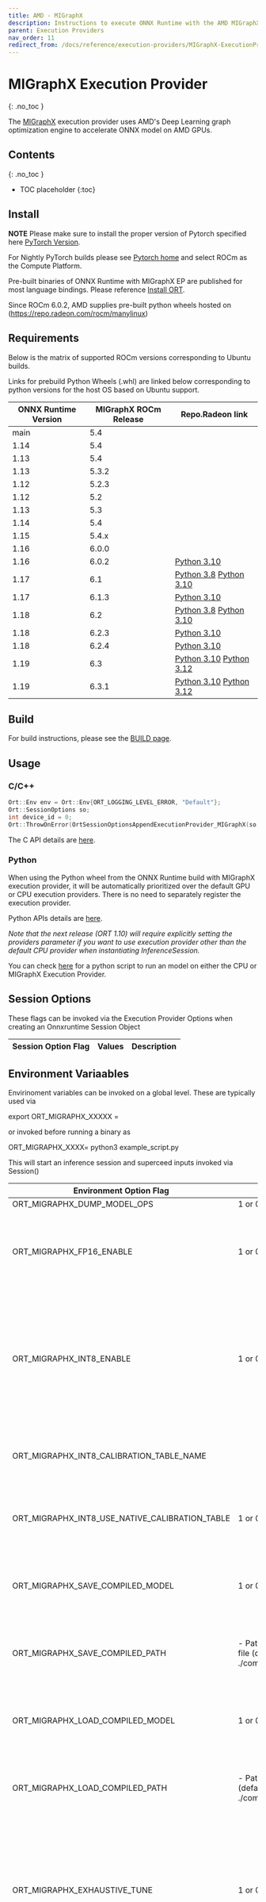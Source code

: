```yaml
---
title: AMD - MIGraphX
description: Instructions to execute ONNX Runtime with the AMD MIGraphX execution provider
parent: Execution Providers
nav_order: 11
redirect_from: /docs/reference/execution-providers/MIGraphX-ExecutionProvider
---
```


# MIGraphX Execution Provider
{: .no_toc }

The [MIGraphX](https://github.com/ROCmSoftwarePlatform/AMDMIGraphX/) execution provider uses AMD's Deep Learning graph optimization engine to accelerate ONNX model on AMD GPUs.

## Contents
{: .no_toc }

* TOC placeholder
{:toc}
## Install

**NOTE** Please make sure to install the proper version of Pytorch specified here [PyTorch Version](../install/#training-install-table-for-all-languages).

For Nightly PyTorch builds please see [Pytorch home](https://pytorch.org/) and select ROCm as the Compute Platform.

Pre-built binaries of ONNX Runtime with MIGraphX EP are published for most language bindings. Please reference [Install ORT](../install).

Since ROCm 6.0.2, AMD supplies pre-built python wheels hosted on (https://repo.radeon.com/rocm/manylinux)

## Requirements

Below is the matrix of supported ROCm versions corresponding to Ubuntu builds.

Links for prebuild Python Wheels (.whl) are linked below corresponding to python versions for the host OS based on Ubuntu support.


|ONNX Runtime Version|MIGraphX ROCm Release| Repo.Radeon link|
|---|---|---|
|main|5.4||
|1.14|5.4||
|1.13|5.4||
|1.13|5.3.2||
|1.12|5.2.3||
|1.12|5.2||
|1.13|5.3||
|1.14|5.4||
|1.15|5.4.x||
|1.16|6.0.0||
|1.16|6.0.2| [Python 3.10](https://repo.radeon.com/rocm/manylinux/rocm-rel-6.0.2/onnxruntime_rocm-inference-1.17.0-cp310-cp310-linux_x86_64.whl)|
|1.17|6.1| [Python 3.8](https://repo.radeon.com/rocm/manylinux/rocm-rel-6.1/onnxruntime_rocm-inference-1.17.0-cp38-cp38-linux_x86_64.whl) [Python 3.10](https://repo.radeon.com/rocm/manylinux/rocm-rel-6.1/onnxruntime_rocm-inference-1.17.0-cp310-cp310-linux_x86_64.whl)|
|1.17|6.1.3| [Python 3.10](https://repo.radeon.com/rocm/manylinux/rocm-rel-6.1.3/onnxruntime_rocm-inference-1.17.0-cp310-cp310-linux_x86_64.whl)|
|1.18|6.2| [Python 3.8](https://repo.radeon.com/rocm/manylinux/rocm-rel-6.2/onnxruntime_rocm-1.18.0-cp38-cp38-linux_x86_64.whl) [Python 3.10](https://repo.radeon.com/rocm/manylinux/rocm-rel-6.2/onnxruntime_rocm-1.18.0-cp310-cp310-linux_x86_64.whl)|
|1.18|6.2.3| [Python 3.10](https://repo.radeon.com/rocm/manylinux/rocm-rel-6.2.3/onnxruntime_rocm-1.18.0-cp310-cp310-linux_x86_64.whl)|
|1.18|6.2.4| [Python 3.10](https://repo.radeon.com/rocm/manylinux/rocm-rel-6.2.4/onnxruntime_rocm-1.18.0-cp310-cp310-linux_x86_64.whl)|
|1.19|6.3| [Python 3.10](https://repo.radeon.com/rocm/manylinux/rocm-rel-6.3/onnxruntime_rocm-1.19.0-cp310-cp310-linux_x86_64.whl) [Python 3.12](https://repo.radeon.com/rocm/manylinux/rocm-rel-6.3/onnxruntime_rocm-1.19.0-cp312-cp312-linux_x86_64.whl)|
|1.19|6.3.1| [Python 3.10](https://repo.radeon.com/rocm/manylinux/rocm-rel-6.3.1/onnxruntime_rocm-1.19.0-cp310-cp310-linux_x86_64.whl) [Python 3.12](https://repo.radeon.com/rocm/manylinux/rocm-rel-6.3.1/onnxruntime_rocm-1.19.0-cp312-cp312-linux_x86_64.whl)|

## Build
For build instructions, please see the [BUILD page](../build/eps.md#amd-migraphx).

## Usage

### C/C++

```c++
Ort::Env env = Ort::Env{ORT_LOGGING_LEVEL_ERROR, "Default"};
Ort::SessionOptions so;
int device_id = 0;
Ort::ThrowOnError(OrtSessionOptionsAppendExecutionProvider_MIGraphX(so, device_id));
```

The C API details are [here](../get-started/with-c.md).

### Python

When using the Python wheel from the ONNX Runtime build with MIGraphX execution provider, it will be automatically
prioritized over the default GPU or CPU execution providers. There is no need to separately register the execution
provider.

Python APIs details are [here](https://onnxruntime.ai/docs/api/python/api_summary.html).

*Note that the next release (ORT 1.10) will require explicitly setting the providers parameter if you want to use execution provider other than the default CPU provider when instantiating InferenceSession.*

You can check [here](https://github.com/scxiao/ort_test/tree/master/python/run_onnx) for a python script to run an
model on either the CPU or MIGraphX Execution Provider.


## Session Options

These flags can be invoked via the Execution Provider Options when creating an Onnxruntime Session Object

|Session Option Flag | Values | Description|
|---|---|---|


## Environment Variaables

Envirinoment variables can be invoked on a global level. These are typically used via 

export ORT_MIGRAPHX_XXXXX = <value> 

or invoked before running a binary as

ORT_MIGRAPHX_XXXX=<value> python3 example_script.py

This will start an inference session and superceed inputs invoked via Session() 

|Environment Option Flag | Values | Description|
|---|---|---|
| ORT_MIGRAPHX_DUMP_MODEL_OPS | 1 or 0 | enable 
| ORT_MIGRAPHX_FP16_ENABLE | 1 or 0 | enable FP16 quantization mode via the MIGraphX API of the input model|
| ORT_MIGRAPHX_INT8_ENABLE | 1 or 0 | enable int8 static quantization mode of the input model via the MIGraphX API.\n Requires calibration table path vars to be set.|
| ORT_MIGRAPHX_INT8_CALIBRATION_TABLE_NAME | <absolute path to calibration table> | Path to a set of input calibration data for int8 static model quantization |
| ORT_MIGRAPHX_INT8_USE_NATIVE_CALIBRATION_TABLE | 1 or 0 | Use a calibration table from Nvidia native int8 format or |
| ORT_MIGRAPHX_SAVE_COMPILED_MODEL | 1 or 0 | Enable saving a model as an MIGraphX (.mxr) format after compile |
| ORT_MIGRAPHX_SAVE_COMPILED_PATH | <string> - Path to write .mxr file (default is ./compiled_model.mxr) | Path where the MIGraphX compiled model is stored. |
| ORT_MIGRAPHX_LOAD_COMPILED_MODEL | 1 or 0 | Enable loading a model as an MIGraphX (.mxr) format after compile |
| ORT_MIGRAPHX_LOAD_COMPILED_PATH | <string> - Path to read .mxr file (default is ./compiled_model.mxr) | Path where the MIGraphX compiled model is stored. |
| ORT_MIGRAPHX_EXHAUSTIVE_TUNE | 1 or 0 (default 0) | Enable exhaustive tuning of parameters as part of compilation via the MIGraphX API. Adds additional compile time for a potential perf boost.|



## Samples

### Python

```python
import onnxruntime as ort

model_path = '<path to model>'

providers = [
    'MIGraphXExecutionProvider',
    'CPUExecutionProvider',
]

session = ort.InferenceSession(model_path, providers=providers)
```
